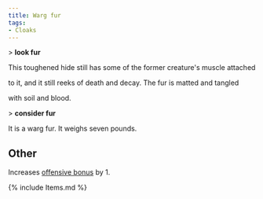 ```yaml
---
title: Warg fur
tags:
- Cloaks
---
```


\> **look fur**

This toughened hide still has some of the former creature's muscle
attached

to it, and it still reeks of death and decay. The fur is matted and
tangled

with soil and blood.

\> **consider fur**

It is a warg fur. It weighs seven pounds.

## Other

Increases [offensive bonus](offensive_bonus "wikilink") by 1.

{% include Items.md %}

